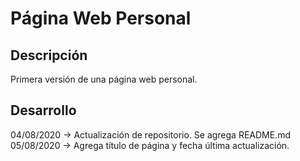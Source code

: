 # Página Web Personal
## Descripción
Primera versión de una página web personal.

## Desarrollo
04/08/2020 -> Actualización de repositorio. Se agrega README.md  
05/08/2020 -> Agrega título de página y fecha última actualización.
